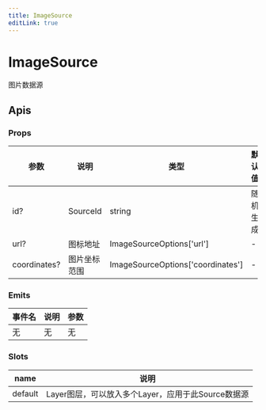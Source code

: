 ```yaml
---
title: ImageSource
editLink: true
---
```


# ImageSource

图片数据源




## Apis

### Props

| 参数         | 说明         | 类型                              | 默认值   |
| ------------ | ------------ | --------------------------------- | -------- |
| id?          | SourceId     | string                            | 随机生成 |
| url?         | 图标地址     | ImageSourceOptions['url']         | -        |
| coordinates? | 图片坐标范围 | ImageSourceOptions['coordinates'] | -        |

### Emits

| 事件名 | 说明 | 参数 |
| ------ | ---- | ---- |
| 无     | 无   | 无   |

### Slots

| name    | 说明                                               |
| ------- | -------------------------------------------------- |
| default | Layer图层，可以放入多个Layer，应用于此Source数据源 |

